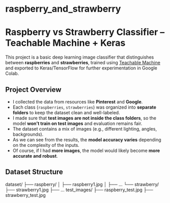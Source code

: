 # raspberry_and_strawberry

# Raspberry vs Strawberry Classifier – Teachable Machine + Keras

This project is a basic deep learning image classifier that distinguishes between **raspberries** and **strawberries**, trained using [Teachable Machine](https://teachablemachine.withgoogle.com/) and exported to Keras/TensorFlow for further experimentation in Google Colab.

## Project Overview

- I collected the data from resources like **Pinterest** and **Google**.
- Each class (`raspberries`, `strawberries`) was organized into **separate folders** to keep the dataset clean and well-labeled.
- I made sure that **test images are not inside the class folders**, so the model **won’t train on test images** and evaluation remains fair.
- The dataset contains a mix of images (e.g., different lighting, angles, backgrounds).
- As we can see from the results, the **model accuracy varies** depending on the complexity of the inputs.
- Of course, if I had **more images**, the model would likely become **more accurate and robust**.

## Dataset Structure

dataset/
├── raspberry/
│ ├── raspberry1.jpg
│ ├── ...
└── strawberry/
├── strawberry1.jpg
├── ...
test_images/
├── raspberry_test.jpg
├── strawberry_test.jpg


